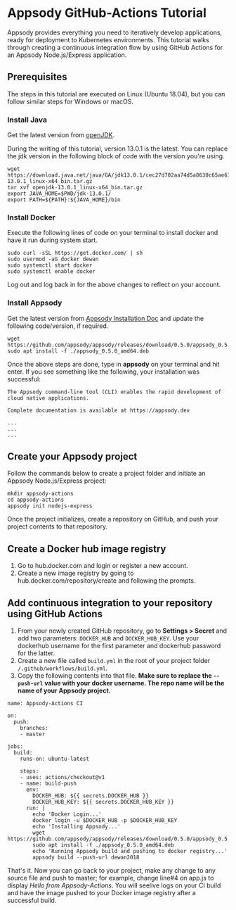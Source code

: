 # Appsody GitHub-Actions Tutorial
Appsody provides everything you need to iteratively develop applications, ready for deployment to Kubernetes environments. This tutorial walks through creating a continuous integration flow by using GitHub Actions for an Appsody Node.js/Express application. 

## Prerequisites

The steps in this tutorial are executed on Linux (Ubuntu 18.04), but you can follow similar steps for Windows or macOS.

### Install Java

Get the latest version from [openJDK](https://jdk.java.net).

During the writing of this tutorial, version 13.0.1 is the latest. You can replace the jdk version in the following block of code with the version you're using.

```
wget https://download.java.net/java/GA/jdk13.0.1/cec27d702aa74d5a8630c65ae61e4305/9/GPL/openjdk-13.0.1_linux-x64_bin.tar.gz
tar xvf openjdk-13.0.1_linux-x64_bin.tar.gz
export JAVA_HOME=$PWD/jdk-13.0.1/
export PATH=${PATH}:${JAVA_HOME}/bin
```

### Install Docker

Execute the following lines of code on your terminal to install docker and have it run during system start.

```
sudo curl -sSL https://get.docker.com/ | sh
sudo usermod -aG docker dewan
sudo systemctl start docker
sudo systemctl enable docker
```

Log out and log back in for the above changes to reflect on your account.

### Install Appsody

Get the latest version from [Appsody Installation Doc](https://appsody.dev/docs/getting-started/installation/) and update the following code/version, if required.

```
wget https://github.com/appsody/appsody/releases/download/0.5.0/appsody_0.5.0_amd64.deb
sudo apt install -f ./appsody_0.5.0_amd64.deb
```

Once the above steps are done, type in **appsody** on your terminal and hit enter. If you see something like the following, your installation was successful:

```
The Appsody command-line tool (CLI) enables the rapid development of cloud native applications.

Complete documentation is available at https://appsody.dev

...
...
...
```

## Create your Appsody project

Follow the commands below to create a project folder and initiate an Appsody Node.js/Express project:

```
mkdir appsody-actions
cd appsody-actions
appsody init nodejs-express
```

Once the project initializes, create a repository on GitHub, and push your project contents to that repository. 

## Create a Docker hub image registry

1. Go to hub.docker.com and login or register a new account.
2. Create a new image registry by going to hub.docker.com/repository/create and following the prompts.

## Add continuous integration to your repository using GitHub Actions

1. From your newly created GitHub repository, go to **Settings > Secret** and add two parameters: `DOCKER_HUB` and `DOCKER_HUB_KEY`. Use your dockerhub username for the first parameter and dockerhub password for the latter.
2. Create a new file called `build.yml` in the root of your project folder `/.github/workflows/build.yml`.
3. Copy the following contents into that file. **Make sure to replace the `--push-url` value with your docker username. The repo name will be the name of your Appsody project.**

```
name: Appsody-Actions CI

on:
  push:
    branches:
    - master

jobs:
  build:
    runs-on: ubuntu-latest

    steps:
    - uses: actions/checkout@v1
    - name: build-push
      env:
        DOCKER_HUB: ${{ secrets.DOCKER_HUB }}
        DOCKER_HUB_KEY: ${{ secrets.DOCKER_HUB_KEY }}
      run: |
        echo 'Docker Login...'
        docker login -u $DOCKER_HUB -p $DOCKER_HUB_KEY
        echo 'Installing Appsody...'
        wget https://github.com/appsody/appsody/releases/download/0.5.0/appsody_0.5.0_amd64.deb
        sudo apt install -f ./appsody_0.5.0_amd64.deb
        echo 'Running Appsody build and pushing to docker registry...'
        appsody build --push-url dewan2018
```       

That's it. Now you can go back to your project, make any change to any source file and push to master; for example, change line#4 on app.js to display *Hello from Appsody-Actions*. You will seelive logs on your CI build and have the image pushed to your Docker image registry after a successful build.
